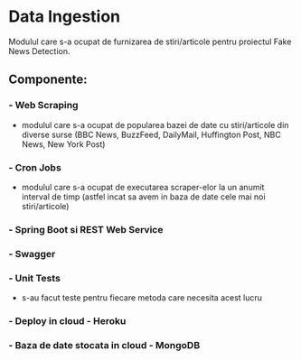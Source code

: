 # Data Ingestion

Modulul care s-a ocupat de furnizarea de stiri/articole pentru proiectul Fake News Detection.

## Componente:

### - Web Scraping
 - modulul care s-a ocupat de popularea bazei de date cu stiri/articole din diverse surse (BBC News, BuzzFeed, DailyMail, Huffington Post, NBC News, New York Post)

### - Cron Jobs
 - modulul care s-a ocupat de executarea scraper-elor la un anumit interval de timp (astfel incat sa avem in baza de date cele mai noi stiri/articole)

### - Spring Boot si REST Web Service

### - Swagger

### - Unit Tests
 - s-au facut teste pentru fiecare metoda care necesita acest lucru

### - Deploy in cloud - Heroku

### - Baza de date stocata in cloud - MongoDB
